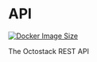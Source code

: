 # API

[![Docker Image Size](https://badgen.net/docker/size/octostack/api?icon=docker&label=image%20size)](https://hub.docker.com/r/octostack/api)

The Octostack REST API
